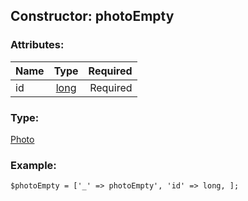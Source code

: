 ## Constructor: photoEmpty  

### Attributes:

| Name     |    Type       | Required |
|----------|:-------------:|---------:|
|id|[long](../types/long.md) | Required|
### Type: 

[Photo](../types/Photo.md)
### Example:

```
$photoEmpty = ['_' => photoEmpty', 'id' => long, ];
```